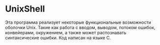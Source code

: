 # UnixShell
Эта программа реализует некоторые функциональные возможности оболочки Unix. Такие как работа с вводом, выводом, потоком ошибок, конвейерами, окружением, а также может распознавать синтаксические ошибки. Код написан на языке C.

